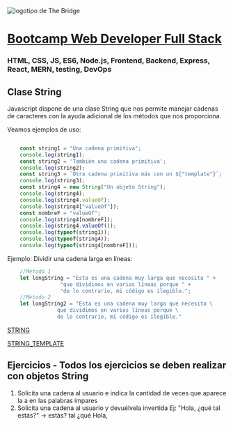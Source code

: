 ![logotipo de The Bridge](https://user-images.githubusercontent.com/27650532/77754601-e8365180-702b-11ea-8bed-5bc14a43f869.png  "logotipo de The Bridge")


# [Bootcamp Web Developer Full Stack](https://www.thebridge.tech/bootcamps/bootcamp-fullstack-developer/)

### HTML, CSS,  JS, ES6, Node.js, Frontend, Backend, Express, React, MERN, testing, DevOps

## Clase String 
Javascript dispone de una clase String que nos permite manejar cadenas de caracteres con la ayuda adicional de los métodos que nos proporciona.

Veamos ejemplos de uso: 

```Javascript

    const string1 = "Una cadena primitiva";
    console.log(string1);
    const string2 = 'También una cadena primitiva';
    console.log(string2);
    const string3 = `Otra cadena primitiva más con un ${"template"}`;
    console.log(string3);
    const string4 = new String("Un objeto String");
    console.log(string4);
    console.log(string4.valueOf);
    console.log(string4["valueOf"]);
    const nombreF = "valueOf";
    console.log(string4[nombreF]);
    console.log(string4.valueOf()); 
    console.log(typeof(string1));
    console.log(typeof(string4));
    console.log(typeof(string4[nombreF]));

```

Ejemplo: Dividir una cadena larga en líneas: 

```Javascript 
    //Método 1
    let longString = "Esta es una cadena muy larga que necesita " +
                 "que dividimos en varias líneas porque " +
                 "de lo contrario, mi código es ilegible.";
    //Método 2
    let longString2 = "Esta es una cadena muy larga que necesita \
                que dividimos en varias líneas porque \
                de lo contrario, mi código es ilegible."


```
[STRING](https://developer.mozilla.org/es/docs/Web/JavaScript/Reference/Global_Objects/String)

[STRING_TEMPLATE](https://developer.mozilla.org/es/docs/Web/JavaScript/Reference/Template_literals)

## Ejercicios - Todos los ejercicios se deben realizar con objetos String
1. Solicita una cadena al usuario e indica la cantidad de veces que aparece la a en las palabras impares
2. Solicita una cadena al usuario y devuélvela invertida
Ej: "Hola, ¿qué tal estás?" -> estás? tal ¿qué Hola,




